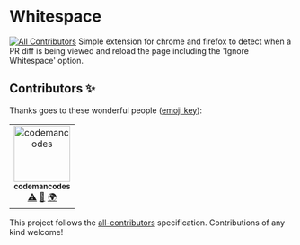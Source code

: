 # Whitespace
[![All Contributors](https://img.shields.io/badge/all_contributors-1-orange.svg?style=flat-square)](#contributors)
Simple extension for chrome and firefox to detect when a PR diff is being viewed and reload the page including the 'Ignore Whitespace' option.

## Contributors ✨

Thanks goes to these wonderful people ([emoji key](https://allcontributors.org/docs/en/emoji-key)):

<!-- ALL-CONTRIBUTORS-LIST:START - Do not remove or modify this section -->
<!-- prettier-ignore -->
<table>
  <tr>
    <td align="center"><a href="https://github.com/CodemanCodes"><img src="https://avatars3.githubusercontent.com/u/46641880?v=4" width="100px;" alt="codemancodes"/><br /><sub><b>codemancodes</b></sub></a><br /><a href="https://github.com/CodemanCodes/Whitespace/commits?author=codemancodes" title="Tests">⚠️</a> <a href="https://github.com/CodemanCodes/Whitespace/commits?author=codemancodes" title="Documentation">📖</a> <a href="#translation-codemancodes" title="Translation">🌍</a></td>
  </tr>
</table>

<!-- ALL-CONTRIBUTORS-LIST:END -->

This project follows the [all-contributors](https://github.com/all-contributors/all-contributors) specification. Contributions of any kind welcome!